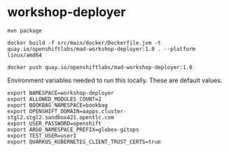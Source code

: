 # workshop-deployer

```
mvn package

docker build -f src/main/docker/Dockerfile.jvm -t quay.io/openshiftlabs/mad-workshop-deployer:1.0 . --platform linux/amd64

docker push quay.io/openshiftlabs/mad-workshop-deployer:1.0

```


Environment variables needed to run this locally. These are default values. 

```
export NAMESPACE=workshop-deployer
export ALLOWED_MODULES_COUNT=2
export BOOKBAG_NAMESPACE=bookbag
export OPENSHIFT_DOMAIN=aapps.cluster-stgl2.stgl2.sandbox421.opentlc.com
export USER_PASSWORD=openshift
export ARGO_NAMESPACE_PREFIX=globex-gitops
export TEST_USER=user1
export QUARKUS_KUBERNETES_CLIENT_TRUST_CERTS=true
```